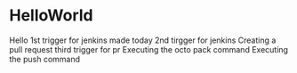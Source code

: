 # HelloWorld
Hello
1st trigger for jenkins made today
2nd tirgger for jenkins
Creating a pull request
third trigger for pr
Executing the octo pack command
Executing the push command
